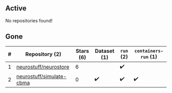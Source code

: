 ## Active
No repositories found!

## Gone
| # | Repository (2) | Stars (6) | Dataset (1) | `run` (2) | `containers-run` (1) |
| --- | --- | --- | --- | --- | --- |
| 1 | [neurostuff/neurostore](https://github.com/neurostuff/neurostore) | 6 |  | :heavy_check_mark: |  |
| 2 | [neurostuff/simulate-cbma](https://github.com/neurostuff/simulate-cbma) | 0 | :heavy_check_mark: | :heavy_check_mark: | :heavy_check_mark: |
